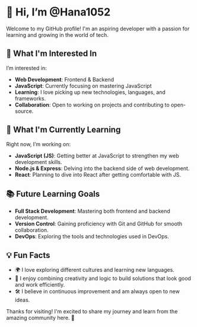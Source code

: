 # 👋 Hi, I’m @Hana1052

Welcome to my GitHub profile! I'm an aspiring developer with a passion for learning and growing in the world of tech.

## 👀 What I'm Interested In

I’m interested in:
- **Web Development**: Frontend & Backend
- **JavaScript**: Currently focusing on mastering JavaScript
- **Learning**: I love picking up new technologies, languages, and frameworks.
- **Collaboration**: Open to working on projects and contributing to open-source.

## 🌱 What I'm Currently Learning

Right now, I’m working on:
- **JavaScript (JS)**: Getting better at JavaScript to strengthen my web development skills.
- **Node.js & Express**: Delving into the backend side of web development.
- **React**: Planning to dive into React after getting comfortable with JS.

## 📚 Future Learning Goals

- **Full Stack Development**: Mastering both frontend and backend development.
- **Version Control**: Gaining proficiency with Git and GitHub for smooth collaboration.
- **DevOps**: Exploring the tools and technologies used in DevOps.

## 💡 Fun Facts

- 🌍 I love exploring different cultures and learning new languages.
- 🎨 I enjoy combining creativity and logic to build solutions that look good and work efficiently.
- 🛠 I believe in continuous improvement and am always open to new ideas.

Thanks for visiting! I'm excited to share my journey and learn from the amazing community here. 🚀
